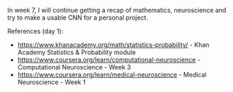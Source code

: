 In week 7, I will continue getting a recap of mathematics, neuroscience and try to make a usable CNN for a personal project.

References (day 1):

- https://www.khanacademy.org/math/statistics-probability/ - Khan Academy Statistics & Probability module
- https://www.coursera.org/learn/computational-neuroscience - Computational Neuroscience - Week 3
- https://www.coursera.org/learn/medical-neuroscience - Medical Neuroscience - Week 1